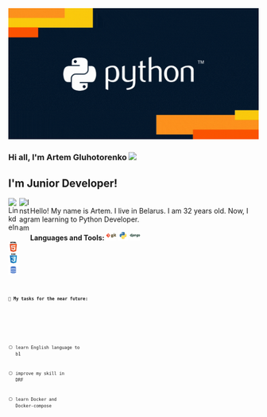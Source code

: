 <img src="https://github.com/Dabygi/Dabygi/blob/main/Python%20gif2.gif">

### Hi all, I'm Artem Gluhotorenko <img src="https://media.giphy.com/media/hvRJCLFzcasrR4ia7z/giphy.gif" width="25px">

## I'm Junior Developer!


<a href="https://www.linkedin.com/in/artem-gluhotorenko">
  <img align="left" alt="LinkdeIn" width="22px" src="https://cdn.jsdelivr.net/npm/simple-icons@v3/icons/linkedin.svg" />
</a>
<a href="https://www.instagram.com/artem___grin/?hl=ru">
  <img align="left" alt="Instagram" width="22px" src="https://cdn.jsdelivr.net/npm/simple-icons@v3/icons/instagram.svg" />
</a>

<br />
Hello! My name is Artem. I live in Belarus. I am 32 years old. Now, I am learning to Python Developer.

<br />

**Languages and Tools:**
<code><img height="20" src="https://raw.githubusercontent.com/github/explore/80688e429a7d4ef2fca1e82350fe8e3517d3494d/topics/git/git.png"></code>
<code><img height="20" src="https://raw.githubusercontent.com/github/explore/80688e429a7d4ef2fca1e82350fe8e3517d3494d/topics/python/python.png"></code>
<code><img height="20" src="https://raw.githubusercontent.com/github/explore/80688e429a7d4ef2fca1e82350fe8e3517d3494d/topics/django/django.png">
<code><img height="20" src="https://raw.githubusercontent.com/github/explore/80688e429a7d4ef2fca1e82350fe8e3517d3494d/topics/html/html.png">
<code><img height="20" src="https://raw.githubusercontent.com/github/explore/80688e429a7d4ef2fca1e82350fe8e3517d3494d/topics/css/css.png">
<code><img height="20" src="https://raw.githubusercontent.com/github/explore/80688e429a7d4ef2fca1e82350fe8e3517d3494d/topics/sql/sql.png">
  
  🚧 **My tasks for the near future:**
<!-- TODO-IST:START -->
* [ ] learn English language to b1
* [ ] improve my skill in DRF
* [ ] learn Docker and Docker-compose

  
<!-- TODO-IST:END -->
